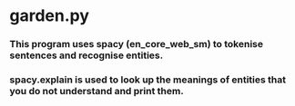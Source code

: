 # garden.py

### This program uses spacy (en_core_web_sm) to tokenise sentences and recognise entities.
### spacy.explain is used to look up the meanings of entities that you do not understand and print them.
